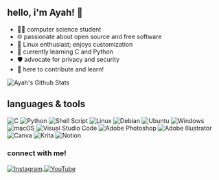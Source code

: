 ## hello, i'm Ayah! 🌟

- 👩‍💻 computer science student 
- 🌐 passionate about open source and free software 
- 🐧 Linux enthusiast; enjoys customization 
- 🧠 currently learning C and Python 
- 🛡️ advocate for privacy and security 
- 🌱 here to contribute and learn! 

![Ayah's Github Stats](https://github-readme-stats.vercel.app/api?username=ayahbash&theme=jolly&hide_border=true&include_all_commits=true&count_private=true)



## languages & tools
![C](https://img.shields.io/badge/c-%2300599C.svg?style=for-the-badge&logo=c&logoColor=white)
![Python](https://img.shields.io/badge/python-3670A0?style=for-the-badge&logo=python&logoColor=ffdd54)
![Shell Script](https://img.shields.io/badge/shell_script-%23121011.svg?style=for-the-badge&logo=gnu-bash&logoColor=white)
![Linux](https://img.shields.io/badge/Linux-FCC624?style=for-the-badge&logo=linux&logoColor=black)
![Debian](https://img.shields.io/badge/Debian-D70A53?style=for-the-badge&logo=debian&logoColor=white)
![Ubuntu](https://img.shields.io/badge/Ubuntu-E95420?style=for-the-badge&logo=ubuntu&logoColor=white)
![Windows](https://img.shields.io/badge/Windows-0078D6?style=for-the-badge&logo=windows&logoColor=white)
![macOS](https://img.shields.io/badge/mac%20os-000000?style=for-the-badge&logo=macos&logoColor=F0F0F0)
![Visual Studio Code](https://img.shields.io/badge/Visual%20Studio%20Code-0078d7.svg?style=for-the-badge&logo=visual-studio-code&logoColor=white)
![Adobe Photoshop](https://img.shields.io/badge/adobe%20photoshop-%2331A8FF.svg?style=for-the-badge&logo=adobe%20photoshop&logoColor=white)
![Adobe Illustrator](https://img.shields.io/badge/adobe%20illustrator-%23FF9A00.svg?style=for-the-badge&logo=adobe%20illustrator&logoColor=white)
![Canva](https://img.shields.io/badge/Canva-%2300C4CC.svg?style=for-the-badge&logo=Canva&logoColor=white)
![Krita](https://img.shields.io/badge/Krita-203759?style=for-the-badge&logo=krita&logoColor=EEF37B)
![Notion](https://img.shields.io/badge/Notion-%23000000.svg?style=for-the-badge&logo=notion&logoColor=white)

### connect with me!
<p align="left">
  <a href="https://instagram.com/ayah.dat" target="blank">
    <img align="center" src="https://img.shields.io/badge/Instagram-%23E4405F.svg?style=for-the-badge&logo=Instagram&logoColor=white" alt="Instagram" />
  </a>
  
  <a href="https://www.youtube.com/@ayahbash" target="blank">
    <img align="center" src="https://img.shields.io/badge/YouTube-%23FF0000.svg?style=for-the-badge&logo=YouTube&logoColor=white" alt="YouTube" />
  </a>
</p>
